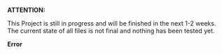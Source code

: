 **ATTENTION:**

This Project is still in progress and will be finished in the next 1-2 weeks. The current state of all files is not final and nothing has been tested yet.

**Error**
